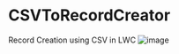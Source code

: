 # CSVToRecordCreator
Record Creation using CSV in LWC
![image](https://github.com/Sourabhmj5/CSVToRecordCreator/assets/102607361/b516942e-3713-499f-8647-8d427b3c172b)


